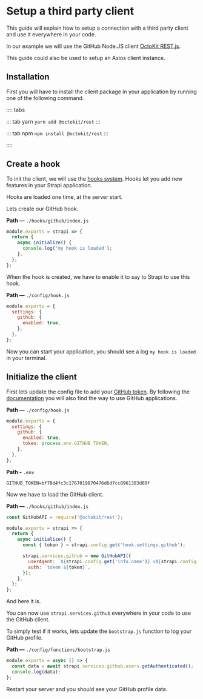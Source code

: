 # Setup a third party client

This guide will explain how to setup a connection with a third party client and use it everywhere in your code.

In our example we will use the GitHub Node.JS client [OctoKit REST.js](https://github.com/octokit/rest.js/).

This guide could also be used to setup an Axios client instance.

## Installation

First you will have to install the client package in your application by running one of the following command.

:::: tabs

::: tab yarn
`yarn add @octokit/rest`
:::

::: tab npm
`npm install @octokit/rest`
:::

::::

## Create a hook

To init the client, we will use the [hooks system](../concepts/hooks.md). Hooks let you add new features in your Strapi application.

Hooks are loaded one time, at the server start.

Lets create our GitHub hook.

**Path —** `./hooks/github/index.js`

```js
module.exports = strapi => {
  return {
    async initialize() {
      console.log('my hook is loaded');
    },
  };
};
```

When the hook is created, we have to enable it to say to Strapi to use this hook.

**Path —** `./config/hook.js`

```js
module.exports = {
  settings: {
    github: {
      enabled: true,
    },
  },
};
```

Now you can start your application, you should see a log `my hook is loaded` in your terminal.

## Initialize the client

First lets update the config file to add your [GitHub token](https://github.com/settings/tokens).
By following the [documentation](https://octokit.github.io/rest.js/#authentication) you will also find the way to use GitHub applications.

**Path —** `./config/hook.js`

```js
module.exports = {
  settings: {
    github: {
      enabled: true,
      token: process.env.GITHUB_TOKEN,
    },
  },
};
```

**Path -** `.env`

```
GITHUB_TOKEN=bf78d4fc3c1767019870476d6d7cc8961383d80f
```

Now we have to load the GitHub client.

**Path —** `./hooks/github/index.js`

```js
const GitHubAPI = require('@octokit/rest');

module.exports = strapi => {
  return {
    async initialize() {
      const { token } = strapi.config.get('hook.settings.github');

      strapi.services.github = new GitHubAPI({
        userAgent: `${strapi.config.get('info.name')} v${strapi.config.get('info.version')}`,
        auth: `token ${token}`,
      });
    },
  };
};
```

And here it is.

You can now use `strapi.services.github` everywhere in your code to use the GitHub client.

To simply test if it works, lets update the `bootstrap.js` function to log your GitHub profile.

**Path —** `./config/functions/bootstrap.js`

```js
module.exports = async () => {
  const data = await strapi.services.github.users.getAuthenticated();
  console.log(data);
};
```

Restart your server and you should see your GitHub profile data.
